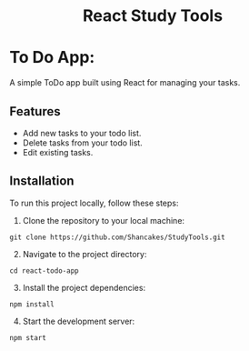 <h1 align="center"> React Study Tools </h1>

# To Do App: #

A simple ToDo app built using React for managing your tasks.

## Features

- Add new tasks to your todo list.
- Delete tasks from your todo list.
- Edit existing tasks.


## Installation

To run this project locally, follow these steps:

1. Clone the repository to your local machine:

```
git clone https://github.com/Shancakes/StudyTools.git
```

2. Navigate to the project directory:

```
cd react-todo-app
```

3. Install the project dependencies:

```
npm install 
```

4. Start the development server:

```
npm start
```

